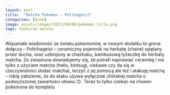 ```yaml
---
layout: post
title:  "Matcha Pokemon – Polteageist"
categories: [Inne]
image: assets/images/2023/09/08/pokemon_title.png
tags: featured matcha
---
```


Wspaniała wiadomość ze światu pokemonów, w nowym dodatku to grona dołącza – Poltchageist – ceramiczny pojemnik na herbatę (chaire) opętany przez ducha, oraz uzbrojony w chashaku, bambusową łyżeczkę do herbaty matcha. Ze zwiastuna dowiadujemy się, że potrafi naprawiać ceramikę i nie tylko z użyciem matcha (hello, kintsugi, ciekawe czy da się w rzeczywistości dodać matcha), leczyć z jej pomocą ale też i atakuję matchą – robię założenie, że do ataku używa wyłącznie chińskiej matcha o podwyższonej zawartości ołowiu 🙃. Teraz to tylko czekać na chasen pokemona do kompletu